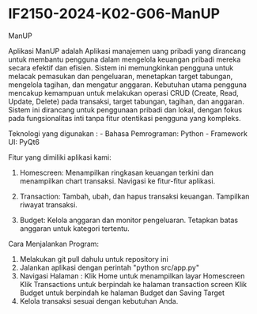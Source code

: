 # IF2150-2024-K02-G06-ManUP

ManUP

Aplikasi ManUP adalah Aplikasi manajemen uang pribadi yang dirancang untuk membantu pengguna dalam mengelola keuangan pribadi mereka secara efektif dan efisien. Sistem ini memungkinkan pengguna untuk melacak pemasukan dan pengeluaran, menetapkan target tabungan, mengelola tagihan, dan mengatur anggaran. Kebutuhan utama pengguna mencakup kemampuan untuk melakukan operasi CRUD (Create, Read, Update, Delete) pada transaksi, target tabungan, tagihan, dan anggaran. Sistem ini dirancang untuk penggunaan pribadi dan lokal, dengan fokus pada fungsionalitas inti tanpa fitur otentikasi pengguna yang kompleks.

Teknologi yang digunakan :
    - Bahasa Pemrograman: Python
    - Framework UI: PyQt6

Fitur yang dimiliki aplikasi kami: 
1. Homescreen:
    Menampilkan ringkasan keuangan terkini dan menampilkan chart transaksi.
    Navigasi ke fitur-fitur aplikasi.

2. Transaction:
    Tambah, ubah, dan hapus transaksi keuangan.
    Tampilkan riwayat transaksi.

3. Budget:
    Kelola anggaran dan monitor pengeluaran.
    Tetapkan batas anggaran untuk kategori tertentu.


Cara Menjalankan Program:
1. Melakukan git pull dahulu untuk repository ini
2. Jalankan aplikasi dengan perintah "python src/app.py"
3. Navigasi Halaman :
    Klik Home untuk menampilkan layar Homescreen
    Klik Transactions untuk berpindah ke halaman transaction screen
    Klik Budget untuk berpindah ke halaman Budget dan Saving Target
4. Kelola transaksi sesuai dengan kebutuhan Anda.
